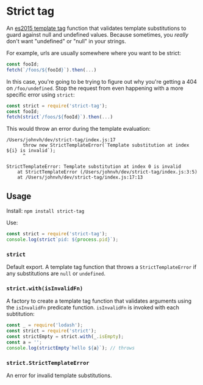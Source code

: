 # Strict tag

An [es2015 template tag][js-template-tag] function that validates template
substitutions to guard against null and undefined values. Because sometimes, you
*really* don't want "undefined" or "null" in your strings.

For example, urls are usually somewhere where you want to be strict:

```javascript
const fooId;
fetch(`/foos/${fooId}`).then(...)
```

In this case, you're going to be trying to figure out why you're getting a 404
on `/foo/undefined`. Stop the request from even happening with a more specific
error using `strict`:

```javascript
const strict = require('strict-tag');
const fooId;
fetch(strict`/foos/${fooId}`).then(...)
````

This would throw an error during the template evaluation:

```
/Users/johnvh/dev/strict-tag/index.js:17
      throw new StrictTemplateError(`Template substitution at index ${i} is invalid`);
      ^

StrictTemplateError: Template substitution at index 0 is invalid
    at StrictTemplateError (/Users/johnvh/dev/strict-tag/index.js:3:5)
    at /Users/johnvh/dev/strict-tag/index.js:17:13
```

[js-template-tag]: https://developer.mozilla.org/en-US/docs/Web/JavaScript/Reference/Template_literals#Tagged_template_literals

## Usage

Install: `npm install strict-tag`

Use:

```javascript
const strict = require('strict-tag');
console.log(strict`pid: ${process.pid}`);
````

### `strict`

Default export. A template tag function that throws a `StrictTemplateError` if
any substitutions are `null` or `undefined`.

### `strict.with(isInvalidFn)`

A factory to create a template tag function that validates arguments using the
`isInvalidFn` predicate function. `isInvalidFn` is invoked with each
subtitution:

```javascript
const _ = require('lodash');
const strict = require('strict');
const strictEmpty = strict.with(_.isEmpty);
const a = '';
console.log(strictEmpty`hello ${a}`); // throws
```

### `strict.StrictTemplateError`

An error for invalid template substitutions.


